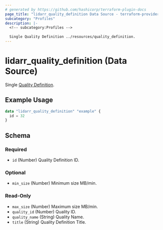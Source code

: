 ```yaml
---
# generated by https://github.com/hashicorp/terraform-plugin-docs
page_title: "lidarr_quality_definition Data Source - terraform-provider-lidarr"
subcategory: "Profiles"
description: |-
  <!-- subcategory:Profiles -->
  
  Single Quality Definition ../resources/quality_definition.
---
```


# lidarr_quality_definition (Data Source)

<!-- subcategory:Profiles -->
Single [Quality Definition](../resources/quality_definition).

## Example Usage

```terraform
data "lidarr_quality_definition" "example" {
  id = 32
}
```

<!-- schema generated by tfplugindocs -->
## Schema

### Required

- `id` (Number) Quality Definition ID.

### Optional

- `min_size` (Number) Minimum size MB/min.

### Read-Only

- `max_size` (Number) Maximum size MB/min.
- `quality_id` (Number) Quality ID.
- `quality_name` (String) Quality Name.
- `title` (String) Quality Definition Title.


